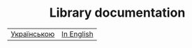 <center>
<H1>
    Library documentation
</H1>
</center>
 <table>
  <tr>
    <td>
        <a href="https://nanitrobot.github.io/NanitLib/Ukrainian/">
        <center> Українською </center>
        </a>
    </td>
    <td>
        <a href="https://nanitrobot.github.io/NanitLib/English/">
        <center> In English </center>
        </a>
    </td>
  </tr>
</table> 



<!--

    ### Hi there 👋

**NanitRobot/NanitRobot** is a ✨ _special_ ✨ repository because its `README.md` (this file) appears on your GitHub profile.

Here are some ideas to get you started:

- 🔭 I’m currently working on ...
- 🌱 I’m currently learning ...
- 👯 I’m looking to collaborate on ...
- 🤔 I’m looking for help with ...
- 💬 Ask me about ...
- 📫 How to reach me: ...
- 😄 Pronouns: ...
- ⚡ Fun fact: ...
-->
